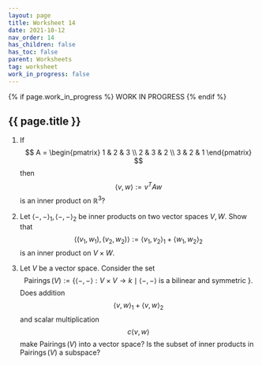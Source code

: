 ```yaml
---
layout: page
title: Worksheet 14
date: 2021-10-12
nav_order: 14
has_children: false
has_toc: false
parent: Worksheets
tag: worksheet
work_in_progress: false
---
```


{% if page.work_in_progress %}
    WORK IN PROGRESS
{% endif %}

## {{ page.title }}

1. If 
$$
    A = \begin{pmatrix}
        1 & 2 & 3 \\
        2 & 3 & 2 \\
        3 & 2 & 1
    \end{pmatrix}
$$
then 
$$
    \langle v, w \rangle := v^T A w 
$$
is an inner product on $\mathbb{R}^3$?

2. Let $\langle -,- \rangle_1,\langle -,- \rangle_2$ be inner products on 
two vector spaces $V, W$. Show that 
$$
    \langle (v_1,w_1), (v_2,w_2) \rangle := \langle v_1,v_2 \rangle_1 + \langle w_1, w_2 \rangle_2 
$$
is an inner product on $V \times W$.

3. Let $V$ be a vector space. Consider the set 
$$
    \operatorname{Pairings}(V) := \lbrace \langle -,- \rangle : V \times V \to k \mid \langle -,- \rangle \text{ is a bilinear and symmetric } \rbrace.
$$
Does addition
$$
    \langle v,w \rangle_1 + \langle v,w \rangle_2 
$$
and scalar multiplication
$$
    c\langle v,w \rangle
$$
make $\operatorname{Pairings}(V)$ into a vector space? Is the subset of inner products in $\operatorname{Pairings}(V)$ 
a subspace?
